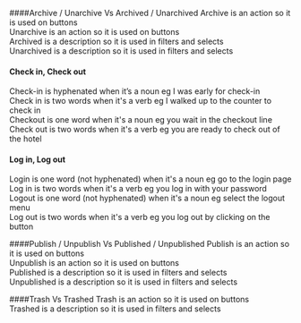 ####Archive / Unarchive Vs Archived / Unarchived
Archive is an action so it is used on buttons  
Unarchive is an action so it is used on buttons  
Archived is a description so it is used in filters and selects  
Unarchived is a description so it is used in filters and selects  

#### Check in, Check out
Check-in is hyphenated when it’s a noun eg  I was early for check-in  
Check in is two words when it's a verb eg I walked up to the counter to check in  
Checkout is one word when it's a noun eg you wait in the checkout line  
Check out is two words when it's a verb eg you are ready to check out of the hotel  

#### Log in, Log out
Login is one word (not hyphenated) when it's a noun eg go to the login page  
Log in is two words when it's a verb eg you log in with your password  
Logout is one word (not hyphenated) when it's a noun eg select the logout menu  
Log out is two words when it's a verb eg you log out by clicking on the button  

####Publish / Unpublish Vs Published / Unpublished
Publish is an action so it is used on buttons  
Unpublish is an action so it is used on buttons  
Published is a description so it is used in filters and selects  
Unpublished is a description so it is used in filters and selects  

####Trash Vs Trashed
Trash is an action so it is used on buttons  
Trashed is a description so it is used in filters and selects  



